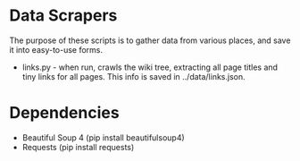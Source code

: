 Data Scrapers
================

The purpose of these scripts is to gather data from various places, and save it into easy-to-use forms.

* links.py - when run, crawls the wiki tree, extracting all page titles and tiny links for all pages.  This info is saved in ../data/links.json.

Dependencies
==============

* Beautiful Soup 4 (pip install beautifulsoup4)
* Requests (pip install requests)

